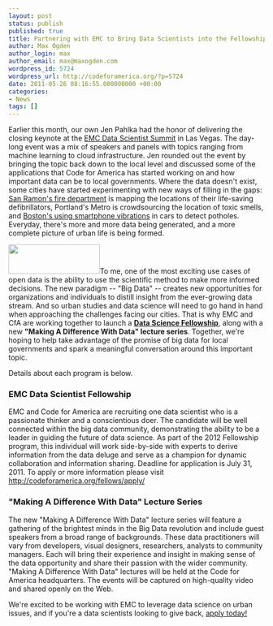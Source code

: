```yaml
---
layout: post
status: publish
published: true
title: Partnering with EMC to Bring Data Scientists into the Fellowship
author: Max Ogden
author_login: max
author_email: max@maxogden.com
wordpress_id: 5724
wordpress_url: http://codeforamerica.org/?p=5724
date: 2011-05-26 08:16:55.000000000 +00:00
categories:
- News
tags: []
---
```

Earlier this month, our own Jen Pahlka had the honor of delivering the closing keynote at the <a href="http://www.datascientistsummit.com/">EMC Data Scientist Summit</a> in Las Vegas. The day-long event was a mix of speakers and panels with topics ranging from machine learning to cloud infrastructure. Jen rounded out the event by bringing the topic back down to the local level and discussed some of the applications that Code for America has started working on and how important data can be to local governments. Where the data doesn't exist, some cities have started experimenting with new ways of filling in the gaps: <a href="http://www.firedepartment.org/news_events/displaynews.asp?NewsID=184&amp;targetid=1">San Ramon's fire department</a> is mapping the locations of their life-saving defibrillators, Portland's Metro is crowdsourcing the location of toxic smells, and <a href="http://www.newurbanmechanics.org/bump/">Boston's using smartphone vibrations</a> in cars to detect potholes. Everyday, there's more and more data being generated, and a more complete picture of urban life is being formed.

<a href="http://emc.com"><img src="http://codeforamerica.org/wp-content/uploads/2011/05/EMC2.jpeg" alt="" title="EMC2" width="180" height="58" class="alignright size-full wp-image-5894" /></a>To me, one of the most exciting use cases of open data is the ability to use the scientific method to make more informed decisions. The new paradigm -- "Big Data" -- creates new opportunities for organizations and individuals to distill insight from the ever-growing data stream. And so urban studies and data science will need to go hand in hand when approaching the challenges facing our cities. That is why EMC and CfA are working together to launch a <a href="http://codeforamerica.org/fellows/apply/"><strong>Data Science Fellowship</strong></a>, along with a new <strong>"Making A Difference With Data" lecture series</strong>. Together, we're hoping to help take advantage of the promise of big data for local governments and spark a meaningful conversation around this important topic.

Details about each program is below.

<h3>EMC Data Scientist Fellowship</h3>

EMC and Code for America are recruiting one data scientist who is a passionate thinker and a conscientious doer. The candidate will be well connected within the big data community, demonstrating the ability to be a leader in guiding the future of data science. As part of the 2012 Fellowship program, this individual will work side-by-side with experts to derive information from the data deluge and serve as a champion for dynamic collaboration and information sharing. Deadline for application is July 31, 2011. To apply or more information please visit <a href="http://codeforamerica.org/fellows/apply/">http://codeforamerica.org/fellows/apply/</a>

<h3>"Making A Difference With Data" Lecture Series
</h3>
The new "Making A Difference With Data" lecture series will feature a gathering of the brightest minds in the Big Data revolution and include guest speakers from a broad range of backgrounds. These data practitioners will vary from developers, visual designers, researchers, analysts to community managers. Each will bring their experience and insight in making sense of the data opportunity and share their passion with the wider community. "Making A Difference With Data" lectures will be held at the Code for America headquarters. The events will be captured on high-quality video and shared openly on the Web.

We're excited to be working with EMC to leverage data science on urban issues, and if you're a data scientists looking to give back, <a href="http://codeforamerica.org/fellows/apply/">apply today!</a>
